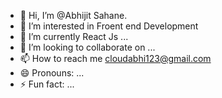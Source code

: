 - 👋 Hi, I’m @Abhijit Sahane.
- 👀 I’m interested in Froent end Development
- 🌱 I’m currently React Js ...
- 💞️ I’m looking to collaborate on ...
- 📫 How to reach me cloudabhi123@gmail.com
- 😄 Pronouns: ...
- ⚡ Fun fact: ...

<!---
prlp3/prlp3 is a ✨ special ✨ repository because its `README.md` (this file) appears on your GitHub profile.
You can click the Preview link to take a look at your changes.
--->
